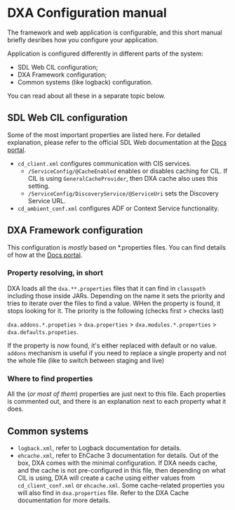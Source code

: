 # DXA Configuration manual

The framework and web application is configurable, and this short manual briefly desribes how you configure your application.

Application is configured differently in different parts of the system:
- SDL Web CIL configuration;
- DXA Framework configuration;
- Common systems (like logback) configuration.

You can read about all these in a separate topic below.

## SDL Web CIL configuration
Some of the most important properties are listed here. 
For detailed explanation, please refer to the official SDL Web documentation at the [Docs portal](http://docs.sdl.com).

- `cd_client.xml` configures communication with CIS services. 
    - `/ServiceConfig/@CacheEnabled` enables or disables caching for CIL. If CIL is using `GeneralCacheProvider`, 
    then DXA cache also uses this setting.
    - `/ServiceConfig/DiscoveryService/@ServiceUri` sets the Discovery Service URL.
- `cd_ambient_conf.xml` configures ADF or Context Service functionality.

## DXA Framework configuration
This configuration is _mostly_ based on *.properties files. You can find details of how at the [Docs portal](http://docs.sdl.com).

### Property resolving, in short
DXA loads all the `dxa.**.properties` files that it can find in `classpath` including those inside JARs.
Depending on the name it sets the priority and tries to iterate over the files to find a value. WHen the property is found, it stops looking for it.
The priority is the following (checks first > checks last)

`dxa.addons.*.propeties` > `dxa.properties` > `dxa.modules.*.properties` > `dxa.defaults.propeties`.

If the property is now found, it's either replaced with default or no value.
`addons` mechanism is useful if you need to replace a single property and not the whole file (like to switch between staging and live)

### Where to find properties
All the (_or most of them_) properties are just next to this file. Each properties is commented out, 
and there is an explanation next to each property what it does.

## Common systems
- `logback.xml`, refer to Logback documentation for details.
- `ehcache.xml`, refer to EhCache 3 documentation for details. Out of the box, DXA comes with the minimal configuration.
If DXA needs cache, and the cache is not pre-configured in this file, then depending on what CIL is using, 
DXA will create a cache using either values from `cd_client_conf.xml` or `ehcache.xml`. Some cache-related properties you
will also find in `dxa.properties` file. Refer to the DXA Cache documentation for more details.